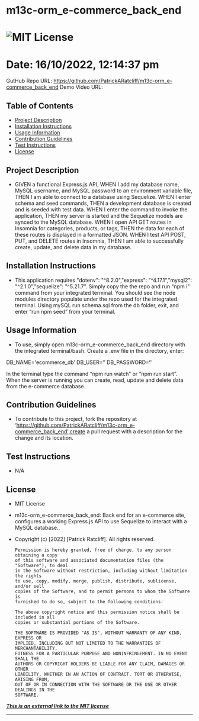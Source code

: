 
# m13c-orm_e-commerce_back_end
# ![MIT License](https://img.shields.io/static/v1?label=license&message=MIT&color=green)
# Date: 16/10/2022, 12:14:37 pm

GutHub Repo URL: https://github.com/PatrickARatcliff/m13c-orm_e-commerce_back_end
Demo Video URL:
  
## Table of Contents
- [Project Description](#project-description)
- [Installation Instructions](#installation-instructions)
- [Usage Information](#usage-information)
- [Contribution Guidelines](#contribution-guidelines)
- [Test Instructions](#test-instructions)
- [License](#license)
  
## Project Description
- GIVEN a functional Express.js API, WHEN I add my database name, MySQL username, and MySQL password to an environment variable file, THEN I am able to connect to a database using Sequelize. WHEN I enter schema and seed commands, THEN a development database is created and is seeded with test data. WHEN I enter the command to invoke the application, THEN my server is started and the Sequelize models are synced to the MySQL database. WHEN I open API GET routes in Insomnia for categories, products, or tags, THEN the data for each of these routes is displayed in a formatted JSON. WHEN I test API POST, PUT, and DELETE routes in Insomnia, THEN I am able to successfully create, update, and delete data in my database.
  
## Installation Instructions
- This application requires "dotenv": "^8.2.0","express": "^4.17.1","mysql2": "^2.1.0","sequelize": "^5.21.7". Simply copy the the repo and run "npm i" command from your integrated terminal. You should see the node modules directory populate under the repo used for the integrated terminal. Using mySQL run schema.sql from the db folder, exit, and enter “run npm seed” from your terminal.
  
## Usage Information
- To use, simply open m13c-orm_e-commerce_back_end directory with the integrated terminal/bash. Create a .env file in the directory, enter: 

DB_NAME='ecommerce_db’ 
DB_USER=‘<your mysql username>’ 
DB_PASSWORD=‘<your mysql password>' 

In the terminal type the command “npm run watch”  or “npm run start”. When the server is running you can create, read, update and delete data from the e-commerce database.
  
## Contribution Guidelines
- To contribute to this project, fork the repository at ‘https://github.com/PatrickARatcliff/m13c-orm_e-commerce_back_end',create a pull request with a description for the change and its location.
  
## Test Instructions
- N/A
    
## License
- MIT License
- m13c-orm_e-commerce_back_end: Back end for an e-commerce site, configures a working Express.js API to use Sequelize to interact with a MySQL database..
- Copyright (c) [2022] [Patrick Ratcliff]. All rights reserved.

    

      Permission is hereby granted, free of charge, to any person obtaining a copy
      of this software and associated documentation files (the "Software"), to deal
      in the Software without restriction, including without limitation the rights
      to use, copy, modify, merge, publish, distribute, sublicense, and/or sell
      copies of the Software, and to permit persons to whom the Software is
      furnished to do so, subject to the following conditions:

      The above copyright notice and this permission notice shall be included in all
      copies or substantial portions of the Software.

      THE SOFTWARE IS PROVIDED "AS IS", WITHOUT WARRANTY OF ANY KIND, EXPRESS OR
      IMPLIED, INCLUDING BUT NOT LIMITED TO THE WARRANTIES OF MERCHANTABILITY,
      FITNESS FOR A PARTICULAR PURPOSE AND NONINFRINGEMENT. IN NO EVENT SHALL THE
      AUTHORS OR COPYRIGHT HOLDERS BE LIABLE FOR ANY CLAIM, DAMAGES OR OTHER
      LIABILITY, WHETHER IN AN ACTION OF CONTRACT, TORT OR OTHERWISE, ARISING FROM,
      OUT OF OR IN CONNECTION WITH THE SOFTWARE OR THE USE OR OTHER DEALINGS IN THE
      SOFTWARE.

    
***[This is an external link to the MIT license](https://en.wikipedia.org/wiki/MIT_License)***
  
---
